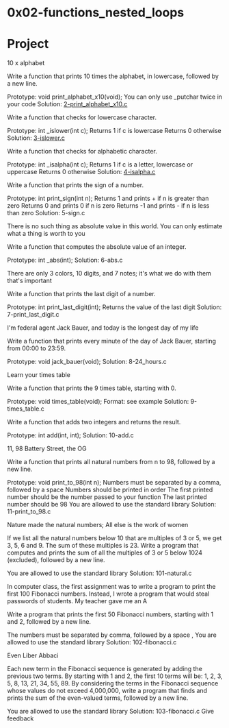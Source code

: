 
# 0x02-functions_nested_loops

# Project 

10 x alphabet

Write a function that prints 10 times the alphabet, in lowercase, followed by a new line.

Prototype: void print_alphabet_x10(void);
You can only use _putchar twice in your code
Solution: [2-print_alphabet_x10.c](https://github.com/Jadvdm/alx-low_level_programming/blob/master/0x02-functions_nested_loops/2-print_alphabet_x10.c)


Write a function that checks for lowercase character.

Prototype: int _islower(int c);
Returns 1 if c is lowercase
Returns 0 otherwise
Solution: [3-islower.c](https://github.com/Jadvdm/alx-low_level_programming/blob/master/0x02-functions_nested_loops/3-islower.c)


Write a function that checks for alphabetic character.

Prototype: int _isalpha(int c);
Returns 1 if c is a letter, lowercase or uppercase
Returns 0 otherwise
Solution: [4-isalpha.c](https://github.com/Jadvdm/alx-low_level_programming/blob/master/0x02-functions_nested_loops/4-isalpha.c)


Write a function that prints the sign of a number.

Prototype: int print_sign(int n);
Returns 1 and prints + if n is greater than zero
Returns 0 and prints 0 if n is zero
Returns -1 and prints - if n is less than zero
Solution: 5-sign.c

There is no such thing as absolute value in this world. You can only estimate what a thing is worth to you

Write a function that computes the absolute value of an integer.

Prototype: int _abs(int);
Solution: 6-abs.c


There are only 3 colors, 10 digits, and 7 notes; it's what we do with them that's important

Write a function that prints the last digit of a number.

Prototype: int print_last_digit(int);
Returns the value of the last digit
Solution: 7-print_last_digit.c

I'm federal agent Jack Bauer, and today is the longest day of my life

Write a function that prints every minute of the day of Jack Bauer, starting from 00:00 to 23:59.

Prototype: void jack_bauer(void);
Solution: 8-24_hours.c


Learn your times table

Write a function that prints the 9 times table, starting with 0.

Prototype: void times_table(void);
Format: see example
Solution: 9-times_table.c

Write a function that adds two integers and returns the result.

Prototype: int add(int, int);
Solution: 10-add.c

11, 98 Battery Street, the OG

Write a function that prints all natural numbers from n to 98, followed by a new line.

Prototype: void print_to_98(int n);
Numbers must be separated by a comma, followed by a space
Numbers should be printed in order
The first printed number should be the number passed to your function
The last printed number should be 98
You are allowed to use the standard library
Solution: 11-print_to_98.c

Nature made the natural numbers; All else is the work of women

If we list all the natural numbers below 10 that are multiples of 3 or 5, we get 3, 5, 6 and 9. The sum of these multiples is 23. Write a program that computes and prints the sum of all the multiples of 3 or 5 below 1024 (excluded), followed by a new line.

You are allowed to use the standard library
Solution: 101-natural.c

In computer class, the first assignment was to write a program to print the first 100 Fibonacci numbers. Instead, I wrote a program that would steal passwords of students. My teacher gave me an A

Write a program that prints the first 50 Fibonacci numbers, starting with 1 and 2, followed by a new line.

The numbers must be separated by comma, followed by a space ,
You are allowed to use the standard library
Solution: 102-fibonacci.c

Even Liber Abbaci

Each new term in the Fibonacci sequence is generated by adding the previous two terms. By starting with 1 and 2, the first 10 terms will be: 1, 2, 3, 5, 8, 13, 21, 34, 55, 89. By considering the terms in the Fibonacci sequence whose values do not exceed 4,000,000, write a program that finds and prints the sum of the even-valued terms, followed by a new line.

You are allowed to use the standard library
Solution: 103-fibonacci.c
Give feedback
